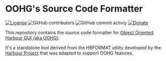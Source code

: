 # OOHG's Source Code Formatter

[![License](https://img.shields.io/badge/license-GPLv2%20%2B%20Library%20Exception-blue.svg)](LICENSE.txt "License")
![GitHub contributors](https://img.shields.io/github/contributors/oohg/core)
![GitHub commit activiy](https://img.shields.io/github/commit-activity/y/oohg/core)
[![Donate](https://img.shields.io/badge/Donate-Now-ff4500.svg)](https://www.paypal.com/cgi-bin/webscr?cmd=_donations&business=VYXQYCKWXLWAG&currency_code=USD&source=url "Donate Now")

This repository contains the source code formatter for [Object Oriented Harbour GUI (aka OOHG)](https://github.com/oohg/core).

It's a standalone tool derived from the HBFORMAT utility developed by the [Harbour Project](https://github.com/harbour) that was adapted to support OOHG features.
